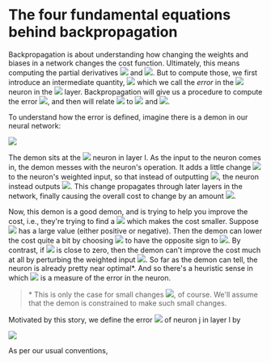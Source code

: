 # The four fundamental equations behind backpropagation

Backpropagation is about understanding how changing the weights and biases in a network changes the cost function. Ultimately, this means computing the partial derivatives 
<img src="https://latex.codecogs.com/png.latex?%5Csmall%20%5Cpartial%20C/%5Cpartial%20w%5E%7Bl%7D_%7Bjk%7D"/>  and  <img src="https://latex.codecogs.com/png.latex?%5Csmall%20%5Cpartial%20C/%5Cpartial%20b%5E%7Bl%7D_%7Bj%7D"/>.  But to compute those, we first introduce an intermediate quantity, <img src="https://latex.codecogs.com/png.latex?%5Csmall%20%5Cdelta_%7Bj%7D%5E%7Bl%7D"/> which we call the *error* in the <img src="https://latex.codecogs.com/png.latex?%5Csmall%20j%5E%7Bth%7D"/> neuron in the <img src="https://latex.codecogs.com/png.latex?%5Csmall%20l%5E%7Bth%7D"/> layer.
Backpropagation will give us a procedure to compute the error <img src="https://latex.codecogs.com/png.latex?%5Csmall%20%5Cdelta_%7Bj%7D%5E%7Bl%7D"/>, and then will relate <img src="https://latex.codecogs.com/png.latex?%5Csmall%20%5Cdelta_%7Bj%7D%5E%7Bl%7D"/> to <img src="https://latex.codecogs.com/png.latex?%5Csmall%20%5Cpartial%20C/%5Cpartial%20w%5E%7Bl%7D_%7Bjk%7D"/>  and  <img src="https://latex.codecogs.com/png.latex?%5Csmall%20%5Cpartial%20C/%5Cpartial%20b%5E%7Bl%7D_%7Bj%7D"/>.

To understand how the error is defined, imagine there is a demon in our neural network:

<img src="http://neuralnetworksanddeeplearning.com/images/tikz19.png"/>

The demon sits at the <img src="https://latex.codecogs.com/png.latex?%5Csmall%20%5Cdelta_%7Bj%7D%5E%7Bl%7D"/> neuron in layer l. As the input to the neuron comes in, the demon messes with the neuron's operation. It adds a little change <img src="https://latex.codecogs.com/png.latex?%5Csmall%20%5CDelta%20z%5E%7Bl%7D_%7Bj%7D"/> to the neuron's weighted input, so that instead of outputting <img src="https://latex.codecogs.com/png.latex?%5Csmall%20%5Csigma%20%28z%5E%7Bl%7D_%7Bj%7D%29"/>, the neuron instead outputs <img src="https://latex.codecogs.com/png.latex?%5Csmall%20%5Csigma%20%28z%5E%7Bl%7D_%7Bj%7D%20&plus;%20%5CDelta%20z%5E%7Bl%7D_%7Bj%7D%29"/>. This change propagates through later layers in the network, finally causing the overall cost to change by an amount <img src="https://latex.codecogs.com/png.latex?%5Csmall%20%5Cfrac%7B%5Cpartial%20C%7D%7B%5Cpartial%20z%5E%7Bl%7D_%7Bj%7D%7D%5CDelta%20z%5E%7Bl%7D_%7Bj%7D"/>.

Now, this demon is a good demon, and is trying to help you improve the cost, i.e., they're trying to find a <img src="https://latex.codecogs.com/png.latex?%5Csmall%20%5CDelta%20z%5E%7Bl%7D_%7Bj%7D"/> which makes the cost smaller. Suppose <img src="https://latex.codecogs.com/png.latex?%5Csmall%20%5Cfrac%7B%5Cpartial%20C%7D%7B%5Cpartial%20z%5E%7Bl%7D_%7Bj%7D%7D"/> has a large value (either positive or negative). Then the demon can lower the cost quite a bit by choosing <img src="https://latex.codecogs.com/png.latex?%5Csmall%20%5CDelta%20z%5E%7Bl%7D_%7Bj%7D"/> to have the opposite sign to <img src="https://latex.codecogs.com/png.latex?%5Csmall%20%5Cfrac%7B%5Cpartial%20C%7D%7B%5Cpartial%20z%5E%7Bl%7D_%7Bj%7D%7D"/>.
By contrast, if <img src="https://latex.codecogs.com/png.latex?%5Csmall%20%5Cfrac%7B%5Cpartial%20C%7D%7B%5Cpartial%20z%5E%7Bl%7D_%7Bj%7D%7D"/> is close to zero, then the demon can't improve the cost much at all by perturbing the weighted input <img src="https://latex.codecogs.com/png.latex?%5Csmall%20z%5E%7Bl%7D_%7Bj%7D"/>. So far as the demon can tell, the neuron is already pretty near optimal\*.  And so there's a heuristic sense in which <img src="https://latex.codecogs.com/png.latex?%5Csmall%20%5Cfrac%7B%5Cpartial%20C%7D%7B%5Cpartial%20z%5E%7Bl%7D_%7Bj%7D%7D"/> is a measure of the error in the neuron.

> \* This is only the case for small changes <img src="https://latex.codecogs.com/png.latex?%5Csmall%20%5CDelta%20z%5E%7Bl%7D_%7Bj%7D"/>, of course. We'll assume that the demon is constrained to make such small changes.

Motivated by this story, we define the error <img src="https://latex.codecogs.com/png.latex?%5Csmall%20%5Cdelta_%7Bj%7D%5E%7Bl%7D"/> of neuron j in layer l by

<img src="https://latex.codecogs.com/png.latex?%5Cdelta_%7Bj%7D%5E%7Bl%7D%20%5Cequiv%20%5Cfrac%7B%5Cpartial%20C%7D%7B%5Cpartial%20z_%7Bj%7D%5E%7Bl%7D%7D"/>

As per our usual conventions,
